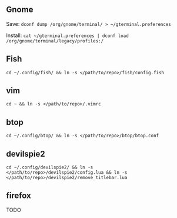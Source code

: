 ## Gnome
Save:
`dconf dump /org/gnome/terminal/ > ~/gterminal.preferences`

Install:
`cat ~/gterminal.preferences | dconf load /org/gnome/terminal/legacy/profiles:/`

## Fish
`cd ~/.config/fish/ && ln -s </path/to/repo>/fish/config.fish`

## vim
`cd ~ && ln -s </path/to/repo>/.vimrc`

## btop
`cd ~/.config/btop/ && ln -s </path/to/repo>/btop/btop.conf`

## devilspie2
`cd ~/.config/devilspie2/ && ln -s </path/to/repo>/devilspie2/config.lua && ln -s </path/to/repo>/devilspie2/remove_titlebar.lua`

## firefox
TODO
